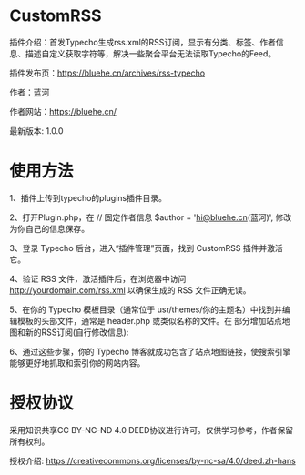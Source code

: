 # CustomRSS

插件介绍：首发Typecho生成rss.xml的RSS订阅，显示有分类、标签、作者信息、描述自定义获取字符等，解决一些聚合平台无法读取Typecho的Feed。

插件发布页：https://bluehe.cn/archives/rss-typecho

作者：蓝河

作者网站：https://bluehe.cn/ 

最新版本: 1.0.0

# 使用方法

1、插件上传到typecho的plugins插件目录。

2、打开Plugin.php，在 // 固定作者信息 $author = 'hi@bluehe.cn(蓝河)', 修改为你自己的信息保存。

3、登录 Typecho 后台，进入“插件管理”页面，找到 CustomRSS 插件并激活它。

4、验证 RSS 文件，激活插件后，在浏览器中访问 http://yourdomain.com/rss.xml 以确保生成的 RSS 文件正确无误。

5、在你的 Typecho 模板目录（通常位于 usr/themes/你的主题名）中找到并编辑模板的头部文件，通常是 header.php 或类似名称的文件。在 <head> 部分增加站点地图和新的RSS订阅(自行修改信息):

<link rel="alternate" type="application/rss+xml" title="云心怀鹤 RSS Feed" href="https://bluehe.cn/rss.xml">

<link rel="sitemap" type="application/xml" title="站点地图" href="<?php $this->options->siteUrl(); ?>sitemap.xml" />


6、通过这些步骤，你的 Typecho 博客就成功包含了站点地图链接，使搜索引擎能够更好地抓取和索引你的网站内容。

# 授权协议

采用知识共享CC BY-NC-ND 4.0 DEED协议进行许可。仅供学习参考，作者保留所有权利。 

授权介绍: https://creativecommons.org/licenses/by-nc-sa/4.0/deed.zh-hans
